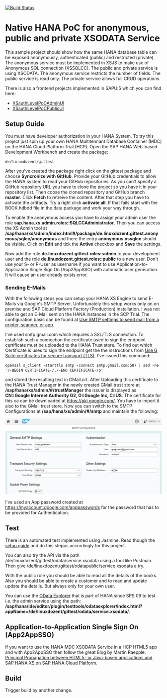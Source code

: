 [![Build Status](http://ci.computerservice-wolf.com/buildStatus/icon?job=CI_XSauthLevelPoC_master_build)](http://ci.computerservice-wolf.com/job/CI_XSauthLevelPoC_master_build)

# Native HANA PoC for anonymous, public and private XSODATA Service

This sample project should show how the same HANA database table can be exposed anonymously, authenticated (public) and restricted (private). The anonymous service must be implemented in XSJS to make use of Anonymous SQL connection (XSSQLCC). The public and private service is using XSODATA. The anonymous service restricts the number of fields. The public service is read only. The private service allows full CRUD operations.

There is also a frontend projects implemented in SAPUI5 which you can find here:

* [XSauthLevelPoCAdminUI](https://github.com/gregorwolf/XSauthLevelPoCAdminUI)
* [XSauthLevelPoCPublicUI](https://github.com/gregorwolf/XSauthLevelPoCPublicUI)

## Setup Guide

You must have developer authorization in your HANA System. To try this project just spin up your own HANA Multitennant Database Container (MDC) on the HANA Cloud Platform Trial (HCP). Open the SAP HANA Web-based Development Workbench and create the package:

    de/linuxdozent/gittest

After you've created the package right click on the gittest package and choose **Syncronize with GitHub**. Provide your GitHub credentials to allow the HANA system to read your GitHub repositories. As you can't specify a GitHub repository URL you have to clone the project so you have it in your repository list. Then coose the cloned repository and GitHub branch **master**. Click **Fetch** to retreive the content. After that step you have to activate the artifacts. Try a right click **activate all**. If that fails start with the BOOK.hdbdd file in the data package and work your way through.

To enable the anonymous access you have to assign your admin user the role **sap.hana.xs.admin.roles::SQLCCAdministrator**. Then you can access the XS Admin tool at **/sap/hana/xs/admin/index.html#/package/de.linuxdozent.gittest.anonymous/sqlcc/anonymous** and there the entry **anonymous.xssqlcc** should be visible. Click on **Edit** and tick the **Active** checkbox and **Save** the settings.

Now add the role **de.linuxdozent.gittest.roles::admin** to your development user and the role **de.linuxdozent.gittest.roles::public** to a new user. Don't use your S- or P-User as username if you want to use Application-to-Application Single Sign On (App2AppSSO) with automatic user generation. It will cause an user already exists error. 

### Sending E-Mails

With the following steps you can setup your HANA XS Engine to send E-Mails via Google's SMTP Server. Unfortunately this setup works only on on premise and SAP Cloud Platform Factory (Production) installation. I was not able to get an E-Mail sent on the HANA instances in the SCP Trial. The configuration basic can be found at [Use SMTP settings to send mail from a printer, scanner, or app](https://support.google.com/a/answer/176600?hl=en). 

I've used smtp.gmail.com which requires a SSL/TLS connection. To establish such a connection the certificate used to sign the endpoint certificate must be uploaded to the HANA Trust store. To find out which Certificate is uses to sign the endpoint get the the instructions from [Use G Suite certificates for secure transport (TLS)](https://support.google.com/a/answer/6180220?hl=en). I've issued this command:

```
openssl s_client -starttls smtp -connect smtp.gmail.com:587 | sed -ne '/-BEGIN CERTIFICATE-/,/-END CERTIFICATE-/p'
```
and stored the resulting text in GMail.crt. After Uploading this certificate to the HANA Trust Manager in the newly created GMail trust store at **/sap/hana/xs/admin/#/trustManager** the issuer is displayed as **CN=Google Internet Authority G2, O=Google Inc, C=US**. The certificate for this ca can be downloaded at https://pki.google.com/. You have to import it also to the GMail trust store. Now you can switch to the SMTP Configurations at **/sap/hana/xs/admin/#/smtp** and maintain the following:

![SAP Cloud Platform Factory - HANA SMTP configuration](SCP-Factory-HANA-SMTP-Configuration.png?raw=true "SAP Cloud Platform Factory - HANA SMTP configuration")

I've used an App password created at https://myaccount.google.com/apppasswords for the password that has to be provided for Authentication.

## Test 

There is an automated test implemented using Jasmine. Read though the [setup guide](https://github.com/sapmentors/SITreg/blob/master/test/README.md) and do this stepps accordingly for this project.

You can also try the API via the path /de/linuxdozent/gittest/odata/service.xsodata using a tool like Postman. Then give /de/linuxdozent/gittest/odatapublic/service.xsodata a try.

With the public role you should be able to read all the details of the books. Also you should be able to create a customer and to read and update update the details. But always only for your own user.

You can use the [OData Explorer](http://scn.sap.com/community/developer-center/hana/blog/2014/12/02/sap-hana-sps-09-new-developer-features-new-xsodata-features) that is part of HANA since SPS 09 to test i.e. the admin service using the path: **/sap/hana/ide/editor/plugin/testtools/odataexplorer/index.html?appName=/de/linuxdozent/gittest/odata/service.xsodata/**.

## Application-to-Application Single Sign On (App2AppSSO)

If you want to use the HANA MDC XSODATA Service in a HCP HTML5 app and with App2AppSSO then follow the great Blog by Martin Raepple: [Principal Propagation between HTML5- or Java-based applications and SAP HANA XS on SAP HANA Cloud Platform](http://scn.sap.com/community/developer-center/cloud-platform/blog/2016/03/21/principal-propagation-between-html5-and-sap-hana-xs-on-sap-hana-cloud-platform).

## Build

Trigger build by another change.
